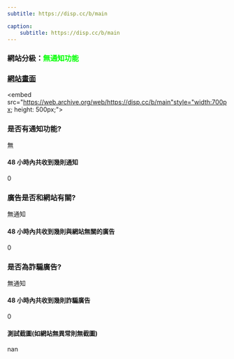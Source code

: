 ```yaml
---
subtitle: https://disp.cc/b/main

caption:
	subtitle: https://disp.cc/b/main
---
```


<h3>網站分級：<font color="#00FF00">無通知功能</font></h3>

### [網站畫面](https://disp.cc/b/main)
<embed src="https://web.archive.org/web/https://disp.cc/b/main"style="width:700px; height: 500px;">

### 是否有通知功能?
無

#### 48 小時內共收到幾則通知
0

### 廣告是否和網站有關?
無通知

#### 48 小時內共收到幾則與網站無關的廣告
0

### 是否為詐騙廣告?
無通知

#### 48 小時內共收到幾則詐騙廣告
0

#### 測試截圖(如網站無異常則無截圖)
nan

